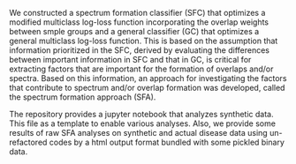 We constructed a spectrum formation classifier (SFC) that optimizes a modified multiclass log-loss function incorporating the overlap weights between smple groups and a general classifier (GC) that optimizes a general multiclass log-loss function. This is based on the assumption that information prioritized in the SFC, derived by evaluating the differences between important information in SFC and that in GC, is critical for extracting factors that are important for the formation of overlaps and/or spectra. Based on this information, an approach for investigating the factors that contribute to spectrum and/or overlap formation was developed, called the spectrum formation approach (SFA).

The repository provides a jupyter notebook that analyzes synthetic data. This file as a template to enable various analyses.
Also, we provide some results of raw SFA analyses on synthetic and actual disease data using un-refactored codes by a html output format bundled with some pickled binary data. 
